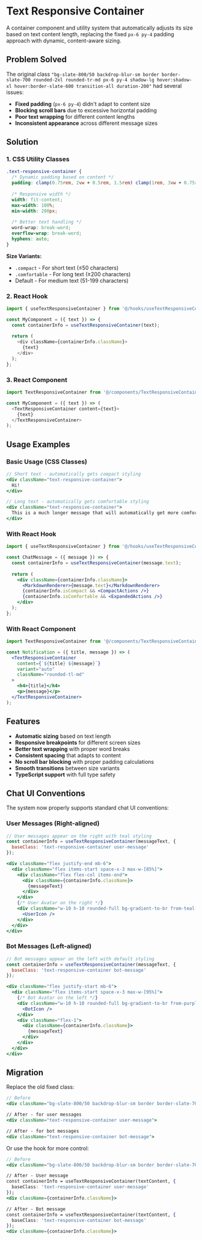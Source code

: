 # Text Responsive Container

A container component and utility system that automatically adjusts its size based on text content length, replacing the fixed `px-6 py-4` padding approach with dynamic, content-aware sizing.

## Problem Solved

The original class `"bg-slate-800/50 backdrop-blur-sm border border-slate-700 rounded-2xl rounded-tr-md px-6 py-4 shadow-lg hover:shadow-xl hover:border-slate-600 transition-all duration-200"` had several issues:

- **Fixed padding** (`px-6 py-4`) didn't adapt to content size
- **Blocking scroll bars** due to excessive horizontal padding
- **Poor text wrapping** for different content lengths
- **Inconsistent appearance** across different message sizes

## Solution

### 1. CSS Utility Classes

```css
.text-responsive-container {
  /* Dynamic padding based on content */
  padding: clamp(0.75rem, 2vw + 0.5rem, 1.5rem) clamp(1rem, 3vw + 0.75rem, 2rem);
  
  /* Responsive width */
  width: fit-content;
  max-width: 100%;
  min-width: 200px;
  
  /* Better text handling */
  word-wrap: break-word;
  overflow-wrap: break-word;
  hyphens: auto;
}
```

**Size Variants:**
- `.compact` - For short text (≤50 characters)
- `.comfortable` - For long text (≥200 characters)
- Default - For medium text (51-199 characters)

### 2. React Hook

```typescript
import { useTextResponsiveContainer } from '@/hooks/useTextResponsiveContainer';

const MyComponent = ({ text }) => {
  const containerInfo = useTextResponsiveContainer(text);
  
  return (
    <div className={containerInfo.className}>
      {text}
    </div>
  );
};
```

### 3. React Component

```typescript
import TextResponsiveContainer from '@/components/TextResponsiveContainer';

const MyComponent = ({ text }) => (
  <TextResponsiveContainer content={text}>
    {text}
  </TextResponsiveContainer>
);
```

## Usage Examples

### Basic Usage (CSS Classes)

```jsx
// Short text - automatically gets compact styling
<div className="text-responsive-container">
  Hi!
</div>

// Long text - automatically gets comfortable styling  
<div className="text-responsive-container">
  This is a much longer message that will automatically get more comfortable padding and better text wrapping to ensure optimal readability across different screen sizes and content lengths.
</div>
```

### With React Hook

```jsx
import { useTextResponsiveContainer } from '@/hooks/useTextResponsiveContainer';

const ChatMessage = ({ message }) => {
  const containerInfo = useTextResponsiveContainer(message.text);
  
  return (
    <div className={containerInfo.className}>
      <MarkdownRenderer>{message.text}</MarkdownRenderer>
      {containerInfo.isCompact && <CompactActions />}
      {containerInfo.isComfortable && <ExpandedActions />}
    </div>
  );
};
```

### With React Component

```jsx
import TextResponsiveContainer from '@/components/TextResponsiveContainer';

const Notification = ({ title, message }) => (
  <TextResponsiveContainer 
    content={`${title} ${message}`}
    variant="auto"
    className="rounded-tl-md"
  >
    <h4>{title}</h4>
    <p>{message}</p>
  </TextResponsiveContainer>
);
```

## Features

- **Automatic sizing** based on text length
- **Responsive breakpoints** for different screen sizes
- **Better text wrapping** with proper word breaks
- **Consistent spacing** that adapts to content
- **No scroll bar blocking** with proper padding calculations
- **Smooth transitions** between size variants
- **TypeScript support** with full type safety

## Chat UI Conventions

The system now properly supports standard chat UI conventions:

### User Messages (Right-aligned)
```jsx
// User messages appear on the right with teal styling
const containerInfo = useTextResponsiveContainer(messageText, {
  baseClass: 'text-responsive-container user-message'
});

<div className="flex justify-end mb-6">
  <div className="flex items-start space-x-3 max-w-[85%]">
    <div className="flex flex-col items-end">
      <div className={containerInfo.className}>
        {messageText}
      </div>
    </div>
    {/* User Avatar on the right */}
    <div className="w-10 h-10 rounded-full bg-gradient-to-br from-teal-500 to-teal-600">
      <UserIcon />
    </div>
  </div>
</div>
```

### Bot Messages (Left-aligned)
```jsx
// Bot messages appear on the left with default styling
const containerInfo = useTextResponsiveContainer(messageText, {
  baseClass: 'text-responsive-container bot-message'
});

<div className="flex justify-start mb-6">
  <div className="flex items-start space-x-3 max-w-[95%]">
    {/* Bot Avatar on the left */}
    <div className="w-10 h-10 rounded-full bg-gradient-to-br from-purple-500 to-indigo-600">
      <BotIcon />
    </div>
    <div className="flex-1">
      <div className={containerInfo.className}>
        {messageText}
      </div>
    </div>
  </div>
</div>
```

## Migration

Replace the old fixed class:

```jsx
// Before
<div className="bg-slate-800/50 backdrop-blur-sm border border-slate-700 rounded-2xl rounded-tr-md px-6 py-4 shadow-lg hover:shadow-xl hover:border-slate-600 transition-all duration-200">

// After - for user messages
<div className="text-responsive-container user-message">

// After - for bot messages
<div className="text-responsive-container bot-message">
```

Or use the hook for more control:

```jsx
// Before
<div className="bg-slate-800/50 backdrop-blur-sm border border-slate-700 rounded-2xl rounded-tr-md px-6 py-4 shadow-lg hover:shadow-xl hover:border-slate-600 transition-all duration-200">

// After - User message
const containerInfo = useTextResponsiveContainer(textContent, {
  baseClass: 'text-responsive-container user-message'
});
<div className={containerInfo.className}>

// After - Bot message
const containerInfo = useTextResponsiveContainer(textContent, {
  baseClass: 'text-responsive-container bot-message'
});
<div className={containerInfo.className}>
```

